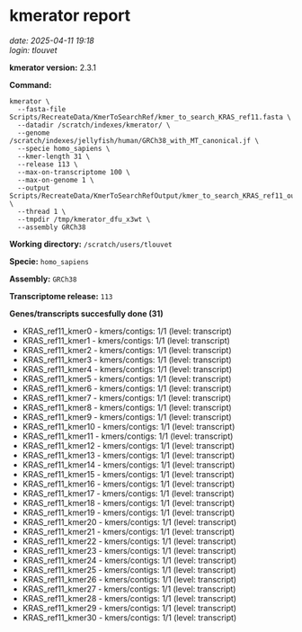 # kmerator report
*date: 2025-04-11 19:18*  
*login: tlouvet*

**kmerator version:** 2.3.1

**Command:**

```
kmerator \
  --fasta-file Scripts/RecreateData/KmerToSearchRef/kmer_to_search_KRAS_ref11.fasta \
  --datadir /scratch/indexes/kmerator/ \
  --genome /scratch/indexes/jellyfish/human/GRCh38_with_MT_canonical.jf \
  --specie homo_sapiens \
  --kmer-length 31 \
  --release 113 \
  --max-on-transcriptome 100 \
  --max-on-genome 1 \
  --output Scripts/RecreateData/KmerToSearchRefOutput/kmer_to_search_KRAS_ref11_output \
  --thread 1 \
  --tmpdir /tmp/kmerator_dfu_x3wt \
  --assembly GRCh38
```

**Working directory:** `/scratch/users/tlouvet`

**Specie:** `homo_sapiens`

**Assembly:** `GRCh38`

**Transcriptome release:** `113`

**Genes/transcripts succesfully done (31)**

- KRAS_ref11_kmer0 - kmers/contigs: 1/1 (level: transcript)
- KRAS_ref11_kmer1 - kmers/contigs: 1/1 (level: transcript)
- KRAS_ref11_kmer2 - kmers/contigs: 1/1 (level: transcript)
- KRAS_ref11_kmer3 - kmers/contigs: 1/1 (level: transcript)
- KRAS_ref11_kmer4 - kmers/contigs: 1/1 (level: transcript)
- KRAS_ref11_kmer5 - kmers/contigs: 1/1 (level: transcript)
- KRAS_ref11_kmer6 - kmers/contigs: 1/1 (level: transcript)
- KRAS_ref11_kmer7 - kmers/contigs: 1/1 (level: transcript)
- KRAS_ref11_kmer8 - kmers/contigs: 1/1 (level: transcript)
- KRAS_ref11_kmer9 - kmers/contigs: 1/1 (level: transcript)
- KRAS_ref11_kmer10 - kmers/contigs: 1/1 (level: transcript)
- KRAS_ref11_kmer11 - kmers/contigs: 1/1 (level: transcript)
- KRAS_ref11_kmer12 - kmers/contigs: 1/1 (level: transcript)
- KRAS_ref11_kmer13 - kmers/contigs: 1/1 (level: transcript)
- KRAS_ref11_kmer14 - kmers/contigs: 1/1 (level: transcript)
- KRAS_ref11_kmer15 - kmers/contigs: 1/1 (level: transcript)
- KRAS_ref11_kmer16 - kmers/contigs: 1/1 (level: transcript)
- KRAS_ref11_kmer17 - kmers/contigs: 1/1 (level: transcript)
- KRAS_ref11_kmer18 - kmers/contigs: 1/1 (level: transcript)
- KRAS_ref11_kmer19 - kmers/contigs: 1/1 (level: transcript)
- KRAS_ref11_kmer20 - kmers/contigs: 1/1 (level: transcript)
- KRAS_ref11_kmer21 - kmers/contigs: 1/1 (level: transcript)
- KRAS_ref11_kmer22 - kmers/contigs: 1/1 (level: transcript)
- KRAS_ref11_kmer23 - kmers/contigs: 1/1 (level: transcript)
- KRAS_ref11_kmer24 - kmers/contigs: 1/1 (level: transcript)
- KRAS_ref11_kmer25 - kmers/contigs: 1/1 (level: transcript)
- KRAS_ref11_kmer26 - kmers/contigs: 1/1 (level: transcript)
- KRAS_ref11_kmer27 - kmers/contigs: 1/1 (level: transcript)
- KRAS_ref11_kmer28 - kmers/contigs: 1/1 (level: transcript)
- KRAS_ref11_kmer29 - kmers/contigs: 1/1 (level: transcript)
- KRAS_ref11_kmer30 - kmers/contigs: 1/1 (level: transcript)
